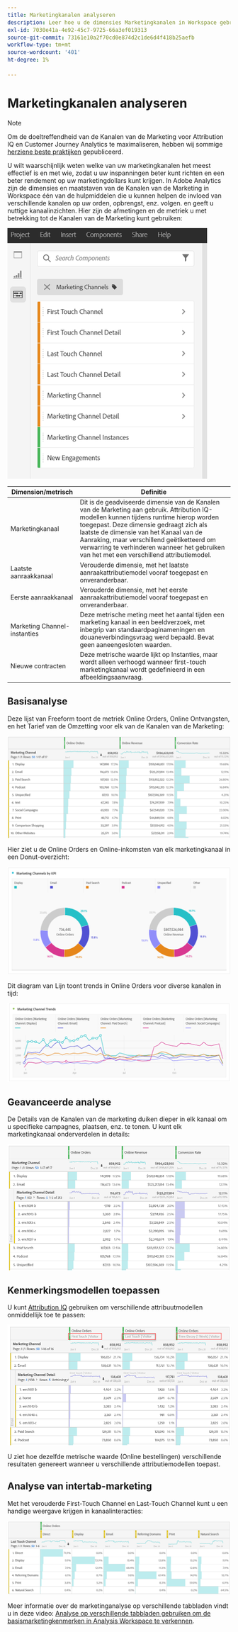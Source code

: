 ```yaml
---
title: Marketingkanalen analyseren
description: Leer hoe u de dimensies Marketingkanalen in Workspace gebruikt.
exl-id: 7030e41a-4e92-45c7-9725-66a3ef019313
source-git-commit: 73161e10a2f70cd0e874d2c1de6d4f418b25aefb
workflow-type: tm+mt
source-wordcount: '401'
ht-degree: 1%

---
```


# Marketingkanalen analyseren

>[!NOTE]
>
>Om de doeltreffendheid van de Kanalen van de Marketing voor Attribution IQ en Customer Journey Analytics te maximaliseren, hebben wij sommige [herziene beste praktijken](/help/components/c-marketing-channels/mchannel-best-practices.md) gepubliceerd.

U wilt waarschijnlijk weten welke van uw marketingkanalen het meest effectief is en met wie, zodat u uw inspanningen beter kunt richten en een beter rendement op uw marketingdollars kunt krijgen. In Adobe Analytics zijn de dimensies en maatstaven van de Kanalen van de Marketing in Workspace één van de hulpmiddelen die u kunnen helpen de invloed van verschillende kanalen op uw orden, opbrengst, enz. volgen. en geeft u nuttige kanaalinzichten. Hier zijn de afmetingen en de metriek u met betrekking tot de Kanalen van de Marketing kunt gebruiken:

![](assets/mc-dims.png)

| Dimension/metrisch | Definitie |
| --- | --- |
| Marketingkanaal | Dit is de geadviseerde dimensie van de Kanalen van de Marketing aan gebruik. Attribution IQ-modellen kunnen tijdens runtime hierop worden toegepast. Deze dimensie gedraagt zich als laatste de dimensie van het Kanaal van de Aanraking, maar verschillend geëtiketteerd om verwarring te verhinderen wanneer het gebruiken van het met een verschillend attributiemodel. |
| Laatste aanraakkanaal | Verouderde dimensie, met het laatste aanraakattributiemodel vooraf toegepast en onveranderbaar. |
| Eerste aanraakkanaal | Verouderde dimensie, met het eerste aanraakattributiemodel vooraf toegepast en onveranderbaar. |
| Marketing Channel-instanties | Deze metrische meting meet het aantal tijden een marketing kanaal in een beeldverzoek, met inbegrip van standaardpaginameningen en douaneverbindingsvraag werd bepaald. Bevat geen aaneengesloten waarden. |
| Nieuwe contracten | Deze metrische waarde lijkt op Instanties, maar wordt alleen verhoogd wanneer first-touch marketingkanaal wordt gedefinieerd in een afbeeldingsaanvraag. |

## Basisanalyse

Deze lijst van Freeform toont de metriek Online Orders, Online Ontvangsten, en het Tarief van de Omzetting voor elk van de Kanalen van de Marketing:

![](assets/mc-viz1.png)

Hier ziet u de Online Orders en Online-inkomsten van elk marketingkanaal in een Donut-overzicht:

![](assets/mc-viz2.png)

Dit diagram van Lijn toont trends in Online Orders voor diverse kanalen in tijd:

![](assets/mc-viz3.png)

## Geavanceerde analyse

De Details van de Kanalen van de marketing duiken dieper in elk kanaal om u specifieke campagnes, plaatsen, enz. te tonen. U kunt elk marketingkanaal onderverdelen in details:

![](assets/mc-viz4.png)

## Kenmerkingsmodellen toepassen

U kunt [Attribution IQ](/help/analyze/analysis-workspace/attribution/overview.md) gebruiken om verschillende attribuutmodellen onmiddellijk toe te passen:

![](assets/mc-viz5.png)

U ziet hoe dezelfde metrische waarde (Online bestellingen) verschillende resultaten genereert wanneer u verschillende attributiemodellen toepast.

## Analyse van intertab-marketing

Met het verouderde First-Touch Channel en Last-Touch Channel kunt u een handige weergave krijgen in kanaalinteracties:

![](assets/mc-viz6.png)

Meer informatie over de marketinganalyse op verschillende tabbladen vindt u in deze video: [Analyse op verschillende tabbladen gebruiken om de basismarketingkenmerken in Analysis Workspace te verkennen](https://experienceleague.adobe.com/docs/analytics-learn/tutorials/analysis-workspace/attribution-iq/using-cross-tab-analysis-to-explore-basic-marketing-attribution-in-analysis-workspace.html).

